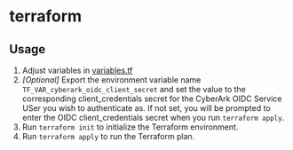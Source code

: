 # terraform

## Usage

1. Adjust variables in [variables.tf]()
2. _[Optional]_ Export the environment variable name `TF_VAR_cyberark_oidc_client_secret` and set the value to the corresponding client_credentials secret for the CyberArk OIDC Service USer you wish to authenticate as. If not set, you will be prompted to enter the OIDC client_credentials secret when you run `terraform apply`.
3. Run `terraform init` to initialize the Terraform environment.
4. Run `terraform apply` to run the Terraform plan.